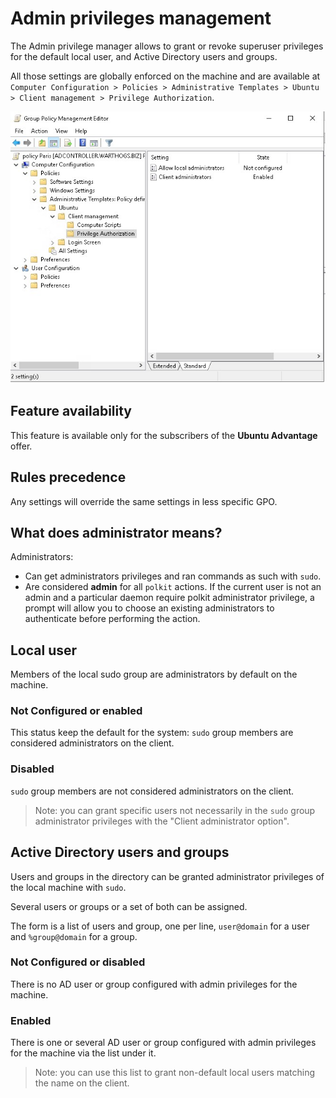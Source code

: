 # Admin privileges management

The Admin privilege manager allows to grant or revoke superuser privileges for the default local user, and Active Directory users and groups.

All those settings are globally enforced on the machine and are available at `Computer Configuration > Policies > Administrative Templates > Ubuntu > Client management > Privilege Authorization`.

![Privileges screen in AD](images/Privileges/privileges-options.png)

## Feature availability

This feature is available only for the subscribers of the **Ubuntu Advantage** offer.

## Rules precedence

Any settings will override the same settings in less specific GPO.

## What does administrator means?

Administrators:

* Can get administrators privileges and ran commands as such with `sudo`.
* Are considered **admin** for all `polkit` actions. If the current user is not an admin and a particular daemon require polkit administrator privilege, a prompt will allow you to choose an existing administrators to authenticate before performing the action.

## Local user

Members of the local sudo group are administrators by default on the machine.

### Not Configured or enabled

This status keep the default for the system: `sudo` group members are considered administrators on the client.

### Disabled

`sudo` group members are not considered administrators on the client.

> Note: you can grant specific users not necessarily in the `sudo` group administrator privileges with the "Client administrator option".

## Active Directory users and groups

Users and groups in the directory can be granted administrator privileges of the local machine with `sudo`.

Several users or groups or a set of both can be assigned.

The form is a list of users and group, one per line, `user@domain` for a user and `%group@domain` for a group.

### Not Configured or disabled

There is no AD user or group configured with admin privileges for the machine.

### Enabled

There is one or several AD user or group configured with admin privileges for the machine via the list under it.

> Note: you can use this list to grant non-default local users matching the name on the client.
